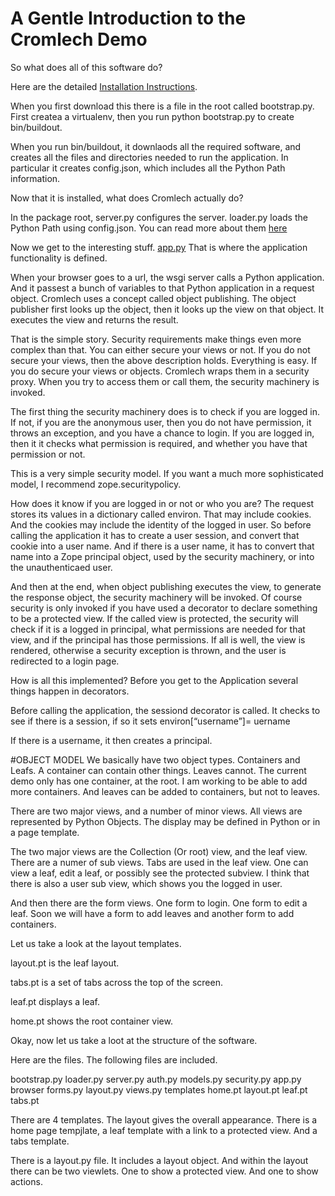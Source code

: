 A Gentle Introduction to the Cromlech Demo
================

So what does all of this software do?

Here are the detailed [Installation Instructions](./INSTALL.md).

When you first download this there is a file in the root called bootstrap.py.
First createa a virtualenv, then 
you run
python bootstrap.py to create bin/buildout.

When you run bin/buildout, it downlaods all the required software, and creates
all the files and directories needed to run the application.
In particular it creates config.json, which includes all the Python Path
information.

Now that it is installed,  what does  Cromlech actually do?

In the package root, server.py configures the server.  loader.py
loads the Python Path using config.json.  You can read more about them
[here](./server.md)

Now we get to the interesting stuff. [app.py](../src/cromdemo/src/cromdemo/app.py)  That is where the application functionality
is defined.


When your browser goes
to a url, the wsgi server calls a Python application.  And it passest a
bunch of variables to that Python application in a request object.
Cromlech uses a concept called object publishing.  The
object publisher first looks up the object,
then it looks up the view on that object.
It executes the view and returns the result.

That is the simple story.  Security requirements make things even more
complex than that. You can either secure your views or not.  If you do not
secure your views, then the above description holds.  Everything is easy.
If you do secure your views or objects.  Cromlech wraps them in a security
proxy.  When you try to access them or call them, the security machinery
is invoked.

The first thing the security machinery does is to check if you are logged in.
If not, if you are the anonymous user, then you do not have permission, it
throws an exception, and you have a chance to login. If you are logged in,
then it it checks what permission is required, and whether you have that
permission or not.

This is a very simple security model.  If you want a much more sophisticated
model, I recommend zope.securitypolicy.


How does it know if you are logged in or not or who you are?
The request stores its values in a dictionary called
environ. That may include cookies.  And the cookies may include the
identity of the logged in user.  So before calling the application it has
to create a user session, and convert that cookie into a user name.  And
if there is a user name, it has to convert that name into a Zope principal
object, used by the security machinery, or into the unauthenticaed user.

And then at the end, when object publishing executes the view, to generate
the response object,  the security machinery will be
invoked.  Of course security is only invoked if you have used a decorator
to declare something to be a protected view.
If the called view is protected, the security will check if it is a logged
in principal,  what permissions are needed for
that view, and  if the principal has those permissions.  If all is
well, the view is rendered,  otherwise a security exception is thrown,
and the user is
redirected to a login page.

How is all this implemented?
Before you get to the Application several things happen in decorators.

Before calling the application, the sessiond decorator is called.  It checks
to see if there is a session, if so it sets
environ[“username”]= uername

If there is a username, it then creates a principal.

#OBJECT MODEL
We basically have two object types.  Containers and Leafs.  A container can
contain other things.  Leaves cannot.  The current demo only has one
container, at the root.  I am working to be able to add more containers.
And leaves can be added to containers, but not to leaves.

There are two major views, and a number of minor views.  All views
are represented by Python Objects.  The display
may be defined in Python or in a
page template.

The two major views are the Collection (Or root) view, and the leaf view.
There are a numer of sub views. Tabs are used in the leaf view.  One can
view a leaf, edit a leaf, or possibly see the protected subview. I think
that there is also a user sub view, which shows you the logged in user. 

And then there are the form views.  One form to login.  One form to edit a
leaf.  Soon we will have a form to add leaves and another form to
add containers. 

Let us take a look at the layout templates.  

layout.pt is the leaf  layout.

tabs.pt is a set of tabs across the top of the screen.

leaf.pt displays a leaf. 

home.pt shows the root container view. 


Okay, now let us take a loot at the structure of the software.

Here are the files.
The following files are included.

bootstrap.py
loader.py
server.py
          auth.py
          models.py
          security.py
          app.py
          browser
             forms.py
             layout.py
             views.py
             templates
                home.pt
                layout.pt
                leaf.pt
                tabs.pt

There are 4 templates. The layout gives the overall appearance.  There is a
home page tempjlate, a leaf template  with a link to a protected view.
And a tabs template.

There is a layout.py file.  It includes a layout object.  And within the
layout there can be two viewlets.  One to show a protected view.
And one to show actions. 
